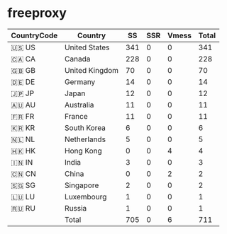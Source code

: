 # freeproxy

|CountryCode|Country|SS|SSR|Vmess|Total|
|  ----  | ----  |  ----  | ----  |  ----  | ----  |
|🇺🇸 US|United States|341|0|0|341|
|🇨🇦 CA|Canada|228|0|0|228|
|🇬🇧 GB|United Kingdom|70|0|0|70|
|🇩🇪 DE|Germany|14|0|0|14|
|🇯🇵 JP|Japan|12|0|0|12|
|🇦🇺 AU|Australia|11|0|0|11|
|🇫🇷 FR|France|11|0|0|11|
|🇰🇷 KR|South Korea|6|0|0|6|
|🇳🇱 NL|Netherlands|5|0|0|5|
|🇭🇰 HK|Hong Kong|0|0|4|4|
|🇮🇳 IN|India|3|0|0|3|
|🇨🇳 CN|China|0|0|2|2|
|🇸🇬 SG|Singapore|2|0|0|2|
|🇱🇺 LU|Luxembourg|1|0|0|1|
|🇷🇺 RU|Russia|1|0|0|1|
||Total|705|0|6|711|
